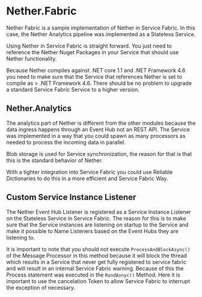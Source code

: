 # Nether.Fabric

Nether Fabric is a sample implementation of Nether in Service Fabric. In this case, the Nether Analytics pipeline was implemented as a Stateless Service.

Using Nether in Service Fabric is straight forward. You just need to reference the Nether Nuget Packages in your Service that should use Nether functionality.

Because Nether compiles against .NET core 1.1 and .NET Framework 4.6 you need to make sure that the Service that references Nether is set to compile as > .NET Framework 4.6. There should be no problem to upgrade a standard Service Fabric Service to a higher version.

## Nether.Analytics

The analytics part of Nether is different from the other modules because the data ingress happens through an Event Hub not an REST API. The Service was implemented in a way that you could spawn as many processors as needed to process the incoming data in parallel.

Blob storage is used for Service synchronization, the reason for that is that this is the standard behavior of Nether.

With a tighter integration into Service Fabric you could use Reliable Dictionaries to do this in a more efficient and Service Fabric Way.

## Custom Service Instance Listener

The Nether Event Hub Listener is registered as a Service Instance Listener on the Stateless Service in Service Fabric. The reason for this is to make sure that the Service instances are listening on startup to the Service and make it possible to Name Listeners based on the Event Hubs they are listening to.

It is important to note that you should not execute `ProcessAndBlockAsync()` of the Message Processor in this method because it will block the thread which results in a Service that never get fully registered to service fabric and will result in an internal Service Fabric warning.
Because of this the Process statement was executed in the `RundAsnyc()` Method. Here it is important to use the cancelation Token to allow Service Fabric to interrupt the exception of necessary.